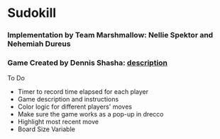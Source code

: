 # Sudokill
### Implementation by Team Marshmallow: Nellie Spektor and Nehemiah Dureus
### Game Created by Dennis Shasha: [description](https://cs.nyu.edu/courses/fall20/CSCI-GA.2965-001/sudokill)

To Do
- Timer to record time elapsed for each player
- Game description and instructions
- Color logic for different players' moves 
- Make sure the game works as a pop-up in drecco
- Highlight most recent move
- Board Size Variable

